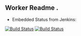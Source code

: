 ## Worker Readme .
* Embedded Status from Jenkins:

[![Build Status](http://jenkins.serverofi.duckdns.org/buildStatus/icon?job=instavote%2Fworker-build)](http://jenkins.serverofi.duckdns.org/job/instavote/job/worker-build/)
[![Build Status](http://jenkins.serverofi.duckdns.org/buildStatus/icon?job=instavote%2Fworker-test&subject=UnitTest)](http://jenkins.serverofi.duckdns.org/job/instavote/job/worker-test/)
